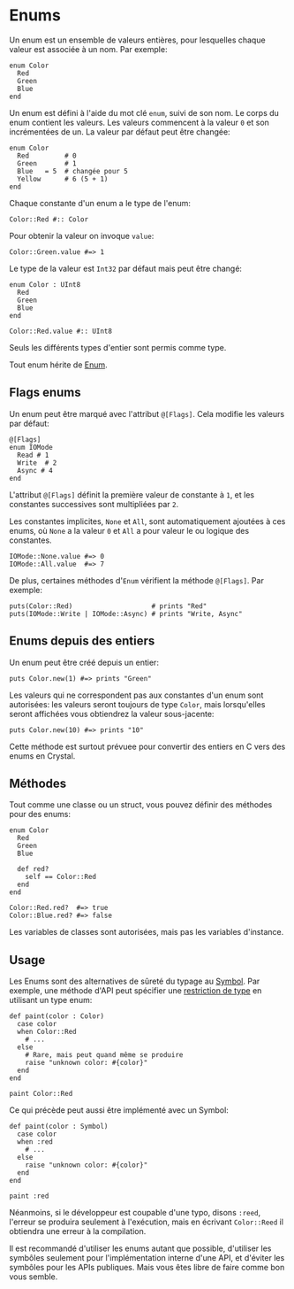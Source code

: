 # Enums

Un enum est un ensemble de valeurs entières, pour lesquelles chaque valeur est associée à un nom.
Par exemple:

```crystal
enum Color
  Red
  Green
  Blue
end
```

Un enum est défini à l'aide du mot clé `enum`, suivi de son nom. Le corps du enum contient les valeurs.
Les valeurs commencent à la valeur `0` et son incrémentées de un. La valeur par défaut peut être changée:

```crystal
enum Color
  Red         # 0
  Green       # 1
  Blue   = 5  # changée pour 5
  Yellow      # 6 (5 + 1)
end
```

Chaque constante d'un enum a le type de l'enum:

```crystal
Color::Red #:: Color
```

Pour obtenir la valeur on invoque `value`:

```crystal
Color::Green.value #=> 1
```

Le type de la valeur est `Int32` par défaut mais peut être changé:

```crystal
enum Color : UInt8
  Red
  Green
  Blue
end

Color::Red.value #:: UInt8
```

Seuls les différents types d'entier sont permis comme type.

Tout enum hérite de [Enum](http://crystal-lang.org/api/Enum.html).

## Flags enums

Un enum peut être marqué avec l'attribut `@[Flags]`. Cela modifie les valeurs par défaut:

```crystal
@[Flags]
enum IOMode
  Read # 1
  Write  # 2
  Async # 4
end
```

L'attribut `@[Flags]` définit la première valeur de constante à `1`, et les constantes successives sont multipliées par `2`.

Les constantes implicites, `None` et `All`, sont automatiquement ajoutées à ces enums,
où `None` a la valeur `0` et `All` a pour valeur le ou logique des constantes.

```crystal
IOMode::None.value #=> 0
IOMode::All.value  #=> 7
```

De plus, certaines méthodes d'`Enum` vérifient la méthode `@[Flags]`. Par exemple:

```crystal
puts(Color::Red)                    # prints "Red"
puts(IOMode::Write | IOMode::Async) # prints "Write, Async"
```

## Enums depuis des entiers

Un enum peut être créé depuis un entier:

```crystal
puts Color.new(1) #=> prints "Green"
```

Les valeurs qui ne correspondent pas aux constantes d'un enum sont autorisées:
les valeurs seront toujours de type `Color`, mais lorsqu'elles seront affichées vous obtiendrez la valeur sous-jacente:

```crystal
puts Color.new(10) #=> prints "10"
```

Cette méthode est surtout prévuee pour convertir des entiers en C vers des enums en Crystal.

## Méthodes

Tout comme une classe ou un struct, vous pouvez définir des méthodes pour des enums:

```crystal
enum Color
  Red
  Green
  Blue

  def red?
    self == Color::Red
  end
end

Color::Red.red?  #=> true
Color::Blue.red? #=> false
```

Les variables de classes sont autorisées, mais pas les variables d'instance.

## Usage

Les Enums sont des alternatives de sûreté du typage au [Symbol](http://crystal-lang.org/api/Symbol.html).
Par exemple, une méthode d'API peut spécifier une [restriction de type](type_restrictions.html) en utilisant un type enum:

```crystal
def paint(color : Color)
  case color
  when Color::Red
    # ...
  else
    # Rare, mais peut quand même se produire
    raise "unknown color: #{color}"
  end
end

paint Color::Red
```

Ce qui précède peut aussi être implémenté avec un Symbol:

```crystal
def paint(color : Symbol)
  case color
  when :red
    # ...
  else
    raise "unknown color: #{color}"
  end
end

paint :red
```

Néanmoins, si le développeur est coupable d'une typo, disons `:reed`, l'erreur se produira seulement à l'exécution, mais en écrivant `Color::Reed`
il obtiendra une erreur à la compilation.

Il est recommandé d'utiliser les enums autant que possible, d'utiliser les symbôles seulement pour l'implémentation interne d'une API,
et d'éviter les symbôles pour les APIs publiques. Mais vous êtes libre de faire comme bon vous semble.
